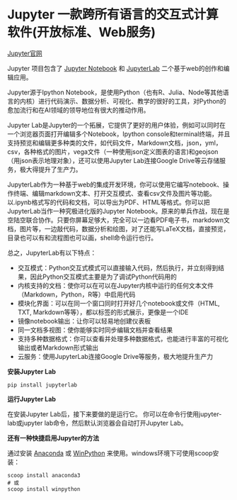 # Jupyter 一款跨所有语言的交互式计算软件(开放标准、Web服务)

[Jupyter官网](https://jupyter.org/)

Jupyter 项目包含了 [Jupyter Notebook](https://jupyter-notebook.readthedocs.io/en/latest/) 和 [JupyterLab](https://jupyterlab.readthedocs.io/en/latest/) 二个基于web的创作和编辑应用。

Jupyter源于Ipython Notebook，是使用Python（也有R、Julia、Node等其他语言的内核）进行代码演示、数据分析、可视化、教学的很好的工具，对Python的愈加流行和在AI领域的领导地位有很大的推动作用。

Jupyter Lab是Jupyter的一个拓展，它提供了更好的用户体验，例如可以同时在一个浏览器页面打开编辑多个Notebook，Ipython console和terminal终端，并且支持预览和编辑更多种类的文件，如代码文件，Markdown文档，json，yml，csv，各种格式的图片，vega文件（一种使用json定义图表的语言)和geojson（用json表示地理对象），还可以使用Jupyter Lab连接Google Drive等云存储服务，极大得提升了生产力。

JupyterLab作为一种基于web的集成开发环境，你可以使用它编写notebook、操作终端、编辑markdown文本、打开交互模式、查看csv文件及图片等功能。以.ipynb格式写的代码和文档，可以导出为PDF、HTML等格式。你可以把JupyterLab当作一种究极进化版的Jupyter Notebook。原来的单兵作战，现在是空陆空联合协作。只要你屏幕足够大，完全可以一边看PDF电子书，markdown文档，图片等，一边敲代码，数据分析和绘图，对了还能写LaTeX文档，直接预览，目录也可以有和流程图也可以画，shell命令运行也行。

总之，JupyterLab有以下特点：

- 交互模式：Python交互式模式可以直接输入代码，然后执行，并立刻得到结果，因此Python交互模式主要是为了调试Python代码用的
- 内核支持的文档：使你可以在可以在Jupyter内核中运行的任何文本文件（Markdown，Python，R等）中启用代码
- 模块化界面：可以在同一个窗口同时打开好几个notebook或文件（HTML, TXT, Markdown等等），都以标签的形式展示，更像是一个IDE
- 镜像notebook输出：让你可以轻易地创建仪表板
- 同一文档多视图：使你能够实时同步编辑文档并查看结果
- 支持多种数据格式：你可以查看并处理多种数据格式，也能进行丰富的可视化输出或者Markdown形式输出
- 云服务：使用JupyterLab连接Google Drive等服务，极大地提升生产力

**安装Jupyter Lab**

```shell
pip install jupyterlab
```

**运行Jupyter Lab**

在安装Jupyter Lab后，接下来要做的是运行它。
你可以在命令行使用jupyter-lab或jupyter lab命令，然后默认浏览器会自动打开Jupyter Lab。



**还有一种快捷启用Jupyter的方法**

通过安装 [Anaconda](https://www.anaconda.com/download) 或 [WinPython](https://winpython.github.io/) 来使用。windows环境下可使用scoop安装：

```shell
scoop install anaconda3
# 或
scoop install winpython
```

